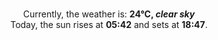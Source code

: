 <p  align="center"><br/>Currently, the weather is: <b> 24°C, <i>clear sky</i></b></br>Today, the sun rises at <b>05:42</b> and sets at <b>18:47</b>.</p>